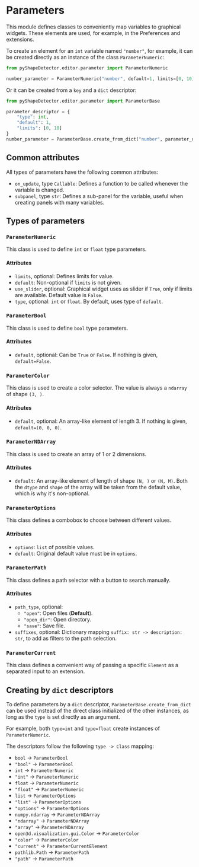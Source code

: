 # Parameters

This module defines classes to conveniently map variables to graphical widgets.
These elements are used, for example, in the Preferences and extensions.

To create an element for an `int` variable named `"number"`, for example, it can be created directly as an instance of the class `ParameterNumeric`:

```python
from pyShapeDetector.editor.parameter import ParameterNumeric

number_parameter = ParameterNumeric("number", default=1, limits=[0, 10])
```

Or it can be created from a `key` and a `dict` descriptor: 

```python
from pyShapeDetector.editor.parameter import ParameterBase

parameter_descriptor = {
    "type": int,
    "default": 1,
    "limits": [0, 10]
}
number_parameter = ParameterBase.create_from_dict("number", parameter_descriptor)
```

## Common attributes
All types of parameters have the following common attributes:
- `on_update`, type `Callable`: Defines a function to be called whenever the variable is changed.  
- `subpanel`, type `str`: Defines a sub-panel for the variable, useful when creating panels with many variables.

## Types of parameters

### `ParameterNumeric`
This class is used to define `int` or `float` type parameters.

#### Attributes
- `limits`, optional: Defines limits for value.
- `default`: Non-optional if `limits` is not given.
- `use_slider`, optional: Graphical widget uses as slider if `True`, only if limits are available. Default value is `False`. 
- `type`, optional: `int` or `float`. By default, uses type of `default`. 

### `ParameterBool`
This class is used to define `bool` type parameters.

#### Attributes
- `default`, optional: Can be `True` or `False`. If nothing is given, `default=False`.

### `ParameterColor`
This class is used to create a color selector. The value is always a `ndarray` of shape `(3, )`.

#### Attributes
- `default`, optional: An array-like element of length 3. If nothing is given, `default=(0, 0, 0)`.

### `ParameterNDArray`
This class is used to create an array of 1 or 2 dimensions. 

#### Attributes
- `default`: An array-like element of length of shape `(N, )` or `(N, M)`. Both the `dtype` and `shape` of the array will be taken from the default value, which is why it's non-optional.

### `ParameterOptions`
This class defines a combobox to choose between different values. 

#### Attributes
- `options`: `list` of possible values.
- `default`: Original default value must be in `options`.

### `ParameterPath`
This class defines a path selector with a button to search manually. 

#### Attributes
- `path_type`, optional: 
  - `"open"`: Open files (**Default**).
  - `"open_dir"`: Open directory. 
  - `"save"`: Save file.
- `suffixes`, optional: Dictionary mapping `suffix: str -> description: str`, to add as filters to the path selection.

### `ParameterCurrent`
This class defines a convenient way of passing a specific `Element` as a separated input to an extension.

## Creating by `dict` descriptors
To define parameters by a `dict` descriptor, `ParameterBase.create_from_dict` can be used instead of the direct class initialized of the other instances, as long as the `type` is set directly as an argument. 

For example, both `type=int` and `type=float` create instances of `ParameterNumeric`.

The descriptors follow the following `type -> Class` mapping:

- `bool` → `ParameterBool`
- `"bool"` → `ParameterBool`
- `int` → `ParameterNumeric`
- `"int"` → `ParameterNumeric`
- `float` → `ParameterNumeric`
- `"float"` → `ParameterNumeric`
- `list` → `ParameterOptions`
- `"list"` → `ParameterOptions`
- `"options"` → `ParameterOptions`
- `numpy.ndarray` → `ParameterNDArray`
- `"ndarray"` → `ParameterNDArray`
- `"array"` → `ParameterNDArray`
- `open3d.visualization.gui.Color` → `ParameterColor`
- `"color"` → `ParameterColor`
- `"current"` → `ParameterCurrentElement`
- `pathlib.Path` → `ParameterPath`
- `"path"` → `ParameterPath`
